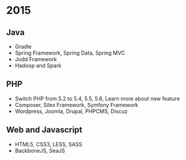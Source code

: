 # 2015

## Java

- Gradle
- Spring Framework, Spring Data, Spring MVC
- Jodd Framework
- Hadoop and Spark

## PHP

- Switch PHP from 5.2 to 5.4, 5.5, 5.6, Learn more about new feature
- Composer, Silex Framework, Symfony Framework
- Wordpress, Joomla, Drupal, PHPCMS, Discuz

## Web and Javascript

- HTML5, CSS3, LESS, SASS
- BackboneJS, SeaJS